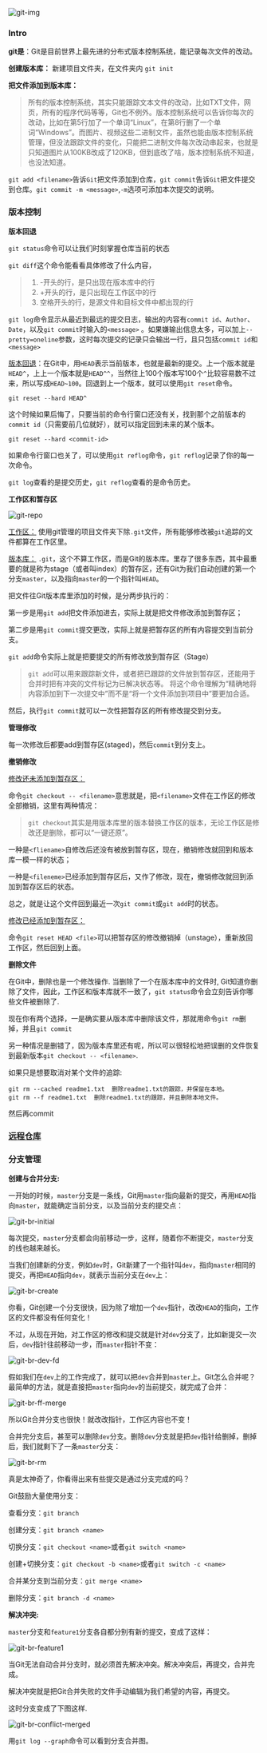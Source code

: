 ![git-img](./utils/git_img.png)

### Intro

**git是**：Git是目前世界上最先进的分布式版本控制系统，能记录每次文件的改动。

**创建版本库：** 新建项目文件夹，在文件夹内 `git init`

**把文件添加到版本库：**

> 所有的版本控制系统，其实只能跟踪文本文件的改动，比如TXT文件，网页，所有的程序代码等等，Git也不例外。版本控制系统可以告诉你每次的改动，比如在第5行加了一个单词“Linux”，在第8行删了一个单词“Windows”。而图片、视频这些二进制文件，虽然也能由版本控制系统管理，但没法跟踪文件的变化，只能把二进制文件每次改动串起来，也就是只知道图片从100KB改成了120KB，但到底改了啥，版本控制系统不知道，也没法知道。

`git add <filename>`告诉`Git`把文件添加到仓库，`git commit`告诉`Git`把文件提交到仓库。`git commit -m <message>`,`-m`选项可添加本次提交的说明。

### 版本控制

**版本回退**

`git status`命令可以让我们时刻掌握仓库当前的状态

`git diff`这个命令能看看具体修改了什么内容，

> 1. -开头的行，是只出现在版本库中的行
> 2. +开头的行，是只出现在工作区中的行
> 3. 空格开头的行，是源文件和目标文件中都出现的行

`git log`命令显示从最近到最远的提交日志，输出的内容有`commit id`、`Author`、`Date`，以及`git commit`时输入的`<message>` 。如果嫌输出信息太多，可以加上`--pretty=oneline`参数，这时每次提交的记录只会输出一行，且只包括`commit id`和`<message>`

<u>版本回退</u>：在Git中，用`HEAD`表示当前版本，也就是最新的提交。上一个版本就是`HEAD^`，上上一个版本就是`HEAD^^`，当然往上100个版本写100个`^`比较容易数不过来，所以写成`HEAD~100`。回退到上一个版本，就可以使用`git reset`命令。

```
git reset --hard HEAD^
```

这个时候如果后悔了，只要当前的命令行窗口还没有关，找到那个之前版本的`commit id`（只需要前几位就好），就可以指定回到未来的某个版本。

```
git reset --hard <commit-id>
```

如果命令行窗口也关了，可以使用`git reflog`命令，`git reflog`记录了你的每一次命令。

`git log`查看的是提交历史，`git reflog`查看的是命令历史。

**工作区和暂存区**

![git-repo](git_notes.assets/0.jpg)

<u>工作区：</u> 使用git管理的项目文件夹下除`.git`文件，所有能够修改被`git`追踪的文件都算在工作区里。

<u>版本库：</u> `.git`，这个不算工作区，而是Git的版本库。里存了很多东西，其中最重要的就是称为stage（或者叫index）的暂存区，还有Git为我们自动创建的第一个分支`master`，以及指向`master`的一个指针叫`HEAD`。

把文件往Git版本库里添加的时候，是分两步执行的：

第一步是用`git add`把文件添加进去，实际上就是把文件修改添加到暂存区；

第二步是用`git commit`提交更改，实际上就是把暂存区的所有内容提交到当前分支。

`git add`命令实际上就是把要提交的所有修改放到暂存区（Stage）

> `git add`可以用来跟踪新文件，或者把已跟踪的文件放到暂存区，还能用于合并时把有冲突的文件标记为已解决状态等。 将这个命令理解为“精确地将内容添加到下一次提交中”而不是“将一个文件添加到项目中”要更加合适。 

然后，执行`git commit`就可以一次性把暂存区的所有修改提交到分支。

**管理修改**

每一次修改后都要add到暂存区(staged)，然后`commit`到分支上。

**撤销修改**

<u>修改还未添加到暂存区：</u>

命令`git checkout -- <filename>`意思就是，把`<filename>`文件在工作区的修改全部撤销，这里有两种情况：

> `git checkout`其实是用版本库里的版本替换工作区的版本，无论工作区是修改还是删除，都可以“一键还原”。

一种是`<fliename>`自修改后还没有被放到暂存区，现在，撤销修改就回到和版本库一模一样的状态；

一种是`<fileneme>`已经添加到暂存区后，又作了修改，现在，撤销修改就回到添加到暂存区后的状态。

总之，就是让这个文件回到最近一次`git commit`或`git add`时的状态。

<u>修改已经添加到暂存区：</u>

命令`git reset HEAD <file>`可以把暂存区的修改撤销掉（unstage），重新放回工作区，然后回到上面。

**删除文件**

在Git中，删除也是一个修改操作. 当删除了一个在版本库中的文件时, Git知道你删除了文件，因此，工作区和版本库就不一致了，`git status`命令会立刻告诉你哪些文件被删除了. 

现在你有两个选择，一是确实要从版本库中删除该文件，那就用命令`git rm`删掉，并且`git commit`

另一种情况是删错了，因为版本库里还有呢，所以可以很轻松地把误删的文件恢复到最新版本`git checkout -- <filename>`. 

如果只是想要取消对某个文件的追踪:

```
git rm --cached readme1.txt  删除readme1.txt的跟踪，并保留在本地。
git rm --f readme1.txt  删除readme1.txt的跟踪，并且删除本地文件。
```

然后再commit

### [远程仓库](https://www.liaoxuefeng.com/wiki/896043488029600/896954117292416)

### 分支管理

**创建与合并分支:**

一开始的时候，`master`分支是一条线，Git用`master`指向最新的提交，再用`HEAD`指向`master`，就能确定当前分支，以及当前分支的提交点：

![git-br-initial](git_notes.assets/1.jpg)

每次提交，`master`分支都会向前移动一步，这样，随着你不断提交，`master`分支的线也越来越长。

当我们创建新的分支，例如`dev`时，Git新建了一个指针叫`dev`，指向`master`相同的提交，再把`HEAD`指向`dev`，就表示当前分支在`dev`上：

![git-br-create](git_notes.assets/2.jpg)

你看，Git创建一个分支很快，因为除了增加一个`dev`指针，改改`HEAD`的指向，工作区的文件都没有任何变化！

不过，从现在开始，对工作区的修改和提交就是针对`dev`分支了，比如新提交一次后，`dev`指针往前移动一步，而`master`指针不变：

![git-br-dev-fd](git_notes.assets/3.jpg)

假如我们在`dev`上的工作完成了，就可以把`dev`合并到`master`上。Git怎么合并呢？最简单的方法，就是直接把`master`指向`dev`的当前提交，就完成了合并：

![git-br-ff-merge](git_notes.assets/4.jpg)

所以Git合并分支也很快！就改改指针，工作区内容也不变！

合并完分支后，甚至可以删除`dev`分支。删除`dev`分支就是把`dev`指针给删掉，删掉后，我们就剩下了一条`master`分支：

![git-br-rm](git_notes.assets/5.jpg)

真是太神奇了，你看得出来有些提交是通过分支完成的吗？

Git鼓励大量使用分支：

查看分支：`git branch`

创建分支：`git branch <name>`

切换分支：`git checkout <name>`或者`git switch <name>`

创建+切换分支：`git checkout -b <name>`或者`git switch -c <name>`

合并某分支到当前分支：`git merge <name>`

删除分支：`git branch -d <name>`

**解决冲突:**

`master`分支和`feature1`分支各自都分别有新的提交，变成了这样：

![git-br-feature1](git_notes.assets/6.jpg)

当Git无法自动合并分支时，就必须首先解决冲突。解决冲突后，再提交，合并完成。

解决冲突就是把Git合并失败的文件手动编辑为我们希望的内容，再提交。

这时分支变成了下图这样.

![git-br-conflict-merged](git_notes.assets/7.jpg)

用`git log --graph`命令可以看到分支合并图。

